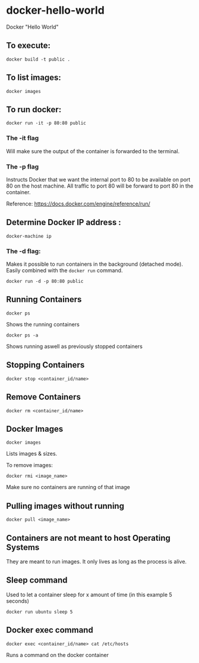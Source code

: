 # docker-hello-world
Docker "Hello World"

## To execute: 
```
docker build -t public .
```

## To list images: 
```
docker images
```

## To run docker: 
```
docker run -it -p 80:80 public
```

### The -it flag
Will make sure the output of the container is forwarded to the terminal.

### The -p flag 
Instructs Docker that we want the internal port to 80 to be available on port 80 on the host machine. All traffic to port 80 will be forward to port 80 in the container.

Reference: https://docs.docker.com/engine/reference/run/

## Determine Docker IP address : 
```
docker-machine ip
```

### The -d flag:
Makes it possible to run containers in the background (detached mode). Easily combined with the `docker run` command.
```
docker run -d -p 80:80 public
```

## Running Containers
```
docker ps
```
Shows the running containers

```
docker ps -a
```
Shows running aswell as previously stopped containers

## Stopping Containers
```
docker stop <container_id/name>
```

## Remove Containers
```
docker rm <container_id/name>
```

## Docker Images
```
docker images
```
Lists images & sizes.

To remove images:
```
docker rmi <image_name>
```
Make sure no containers are running of that image

## Pulling images without running
```
docker pull <image_name>
```

## Containers are not meant to host Operating Systems

They are meant to run images. It only lives as long as the process is alive.

## Sleep command

Used to let a container sleep for x amount of time (in this example 5 seconds)
```
docker run ubuntu sleep 5
```

## Docker exec command
```
docker exec <container_id/name> cat /etc/hosts
```
Runs a command on the docker container
